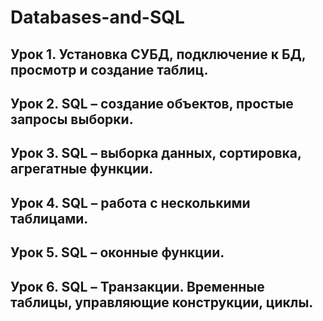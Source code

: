 # Databases-and-SQL

## Урок 1. Установка СУБД, подключение к БД, просмотр и создание таблиц.

## Урок 2. SQL – создание объектов, простые запросы выборки.

## Урок 3. SQL – выборка данных, сортировка, агрегатные функции.

## Урок 4. SQL – работа с несколькими таблицами.

## Урок 5. SQL – оконные функции.

## Урок 6. SQL – Транзакции. Временные таблицы, управляющие конструкции, циклы.
